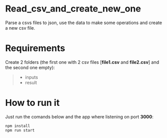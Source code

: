 # Read_csv_and_create_new_one
Parse a csvs files to json, use the data to make some operations and create a new csv file.

# Requirements
Create 2 folders (the first one with 2 csv files [**file1.csv** and **file2.csv**] and the second one empty):
> * inputs 
> * result

# How to run it
Just run the comands below and the app where listening on port **3000**:
```
npm install
npm run start
```

